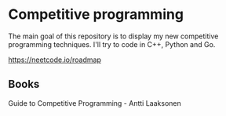 # Competitive programming
The main goal of this repository is to display my new competitive programming techniques. I'll try to code in C++, Python and Go.

https://neetcode.io/roadmap

## Books
Guide to Competitive Programming - Antti Laaksonen
